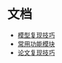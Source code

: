 # 文档
* [模型复现技巧](./model_reproduction_skills.md)
* [常用功能模块](./utils.md)
* [论文复现技巧](./paper_reproduction_skills.md)
